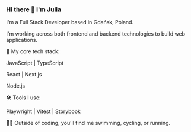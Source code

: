 ### Hi there 👋 I'm Julia

I'm a Full Stack Developer based in Gdańsk, Poland.

I'm working across both frontend and backend technologies to build web applications.

🌟 My core tech stack:

JavaScript | TypeScript

React | Next.js

Node.js 

🛠️ Tools I use:

Playwright | Vitest | Storybook

🏃‍♀️ Outside of coding, you’ll find me swimming, cycling, or running.
